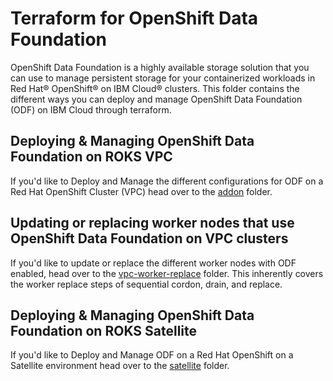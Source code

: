 # Terraform for OpenShift Data Foundation

OpenShift Data Foundation is a highly available storage solution that you can use to manage persistent storage for your containerized workloads in Red Hat® OpenShift® on IBM Cloud® clusters. This folder contains the different ways you can deploy and manage OpenShift Data Foundation (ODF) on IBM Cloud through terraform.

## Deploying & Managing OpenShift Data Foundation on ROKS VPC

If you'd like to Deploy and Manage the different configurations for ODF on a Red Hat OpenShift Cluster (VPC) head over to the [addon](https://github.com/Mavrickk3/terraform-provider-ibm/tree/master/examples/openshift-data-foundation/addon) folder.

## Updating or replacing worker nodes that use OpenShift Data Foundation on VPC clusters

If you'd like to update or replace the different worker nodes with ODF enabled, head over to the [vpc-worker-replace](https://github.com/Mavrickk3/terraform-provider-ibm/tree/master/examples/openshift-data-foundation/vpc-worker-replace) folder. This inherently covers the worker replace steps of sequential cordon, drain, and replace.

## Deploying & Managing OpenShift Data Foundation on ROKS Satellite

If you'd like to Deploy and Manage ODF on a Red Hat OpenShift on a Satellite environment head over to the [satellite](https://github.com/Mavrickk3/terraform-provider-ibm/tree/master/examples/openshift-data-foundation/satellite) folder.